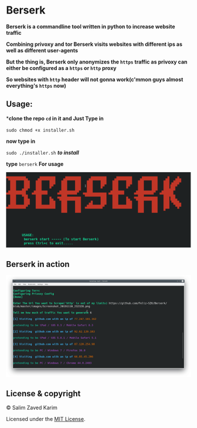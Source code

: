 # Berserk

**Berserk is a commandline tool written in python to increase website traffic**

**Combining privoxy and tor Berserk visits websites with different ips as well as different user-agents**

**But the thing is, Berserk only anonymizes the ``https`` traffic as privoxy can either be configured as a ``https`` or ``http`` proxy**

**So websites with ``http`` header will not gonna work(c'mmon guys almost everything's ``https`` now)**

## Usage:

***clone the repo ``cd`` in it and Just Type in**

``sudo chmod +x installer.sh``

**now type in**

``sudo ./installer.sh`` ***to install***

**type** ``berserk`` **For usage**

![alt text](https://github.com/Feliz-SZK/Berserk/blob/master/images/output.png)

 ## Berserk in action
 
 ![alt text](https://github.com/Feliz-SZK/Berserk/blob/master/images/Screenshot_20191110_234424.png)
 
 
 ## License & copyright
 
 © Salim Zaved Karim
 
 Licensed under the [MIT License](https://github.com/Feliz-SZK/Berserk/blob/master/LICENSE).
